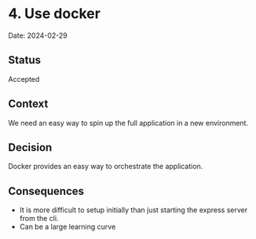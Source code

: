 # 4. Use docker

Date: 2024-02-29

## Status

Accepted

## Context

We need an easy way to spin up the full application in a new environment.

## Decision

Docker provides an easy way to orchestrate the application.

## Consequences

- It is more difficult to setup initially than just starting the express server from the cli.
- Can be a large learning curve

